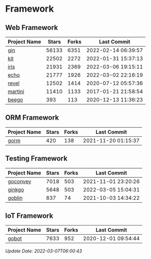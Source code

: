 # Framework

## Web Framework
| Project Name | Stars | Forks | Last Commit |
| ------------ | ----- | ----- | ----------- |
| [gin](https://github.com/gin-gonic/gin) | 56133 | 6351 | 2022-02-14 06:39:57 |
| [kit](https://github.com/go-kit/kit) | 22502 | 2272 | 2022-01-31 15:37:13 |
| [iris](https://github.com/kataras/iris) | 21931 | 2369 | 2022-03-06 19:15:11 |
| [echo](https://github.com/labstack/echo) | 21777 | 1926 | 2022-03-02 22:16:19 |
| [revel](https://github.com/revel/revel) | 12502 | 1414 | 2020-07-12 05:57:36 |
| [martini](https://github.com/go-martini/martini) | 11410 | 1133 | 2017-01-21 21:58:54 |
| [beego](https://github.com/astaxie/beego) | 393 | 113 | 2020-12-13 11:36:23 |

## ORM Framework
| Project Name | Stars | Forks | Last Commit |
| ------------ | ----- | ----- | ----------- |
| [gorm](https://github.com/jinzhu/gorm) | 420 | 138 | 2021-11-20 01:15:37 |

## Testing Framework
| Project Name | Stars | Forks | Last Commit |
| ------------ | ----- | ----- | ----------- |
| [goconvey](https://github.com/smartystreets/goconvey) | 7018 | 503 | 2021-11-01 23:20:26 |
| [ginkgo](https://github.com/onsi/ginkgo) | 5648 | 503 | 2022-03-05 15:04:31 |
| [goblin](https://github.com/franela/goblin) | 837 | 74 | 2021-10-03 14:34:22 |

## IoT Framework
| Project Name | Stars | Forks | Last Commit |
| ------------ | ----- | ----- | ----------- |
| [gobot](https://github.com/hybridgroup/gobot) | 7633 | 952 | 2020-12-01 09:54:44 |

*Update Date: 2022-03-07T06:00:43*
